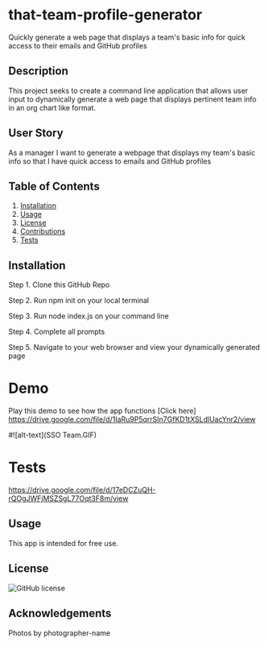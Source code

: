 # that-team-profile-generator
Quickly generate a web page that displays a team's basic info for quick access to their emails and GitHub profiles


## Description
This project seeks to create a command line application that allows user input to dynamically generate a web page that displays pertinent team info in an org chart like format.

## User Story
As a manager
I want to generate a webpage that displays my team's basic info
so that I have quick access to emails and GitHub profiles


## Table of Contents
1. [Installation](#installation)
2. [Usage](#usage)
3. [License](#license)
4. [Contributions](#contributions)
5. [Tests](#tests)

## Installation
Step 1. Clone this GitHub Repo


Step 2. Run npm init on your local terminal 


Step 3. Run node index.js on your command line 


Step 4. Complete all prompts 


Step 5. Navigate to your web browser and view your dynamically generated page

# Demo
Play this demo to see how the app functions [Click here] https://drive.google.com/file/d/1IaRu9P5qrrSIn7GfKD1tXSLdlUacYnr2/view

#![alt-text](SSO Team.GIF)


# Tests
https://drive.google.com/file/d/17eDCZuQH-rQOgJWFjMSZSgL77Oqt3F8m/view

##  Usage
This app is intended for free use.

##  License
![GitHub license](https://img.shields.io/badge/license-MIT-blue.svg)


##  Acknowledgements 
Photos by photographer-name


 


